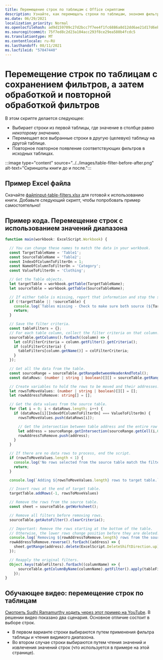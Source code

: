 ```yaml
---
title: Перемещение строк по таблицам с Office скриптами
description: Узнайте, как перемещать строки по таблицам, экономя фильтры, а затем обрабатывая и повторно примыкая к фильтрам.
ms.date: 06/29/2021
localization_priority: Normal
ms.openlocfilehash: ad9d159709c27d2bcc7f7ee4f1fc6886a8d12dd6ae21d17d6eb3259aaa8d7a49
ms.sourcegitcommit: 75f7ed8c2d23a104acc293f8ce29ea580b4fcdc5
ms.translationtype: MT
ms.contentlocale: ru-RU
ms.lasthandoff: 08/11/2021
ms.locfileid: "57847440"
---
```

# <a name="move-rows-across-tables-by-saving-filters-then-processing-and-reapplying-the-filters"></a>Перемещение строк по таблицам с сохранением фильтров, а затем обработкой и повторной обработкой фильтров

В этом скрипте делается следующее:

* Выбирает строки из первой таблицы, где значение в столбце равно _некоторому значению._
* Перемещает все выбранные строки в другую (целевую) таблицу на другой таблице.
* Повторное повторное появление соответствующих фильтров в исходных таблицах.

:::image type="content" source="../../images/table-filter-before-after.png" alt-text="Скриншоты книги до и после.":::

## <a name="sample-excel-file"></a>Пример Excel файла

Скачайте <a href="input-table-filters.xlsx"> файлinput-table-filters.xlsx</a> для готовой к использованию книги. Добавьте следующий скрипт, чтобы попробовать пример самостоятельно!

## <a name="sample-code-move-rows-using-range-values"></a>Пример кода. Перемещение строк с использованием значений диапазона

```TypeScript
function main(workbook: ExcelScript.Workbook) {

  // You can change these names to match the data in your workbook.
  const TargetTableName = 'Table1';
  const SourceTableName = 'Table2';
  const IndexOfColumnToFilterOn = 1;
  const NameOfColumnToFilterOn = 'Category';
  const ValueToFilterOn = 'Clothing';

  // Get the Table objects.
  let targetTable = workbook.getTable(TargetTableName);
  let sourceTable = workbook.getTable(SourceTableName);

  // If either table is missing, report that information and stop the script.
  if (!targetTable || !sourceTable) {
    console.log(`Tables missing - Check to make sure both source (${TargetTableName}) and target table (${SourceTableName}) are present before running the script. `);
    return;
  }

  // Save the filter criteria.
  const tableFilters = {};
  // For each table column, collect the filter criteria on that column.
  sourceTable.getColumns().forEach((column) => {
    let colFilterCriteria = column.getFilter().getCriteria();
    if (colFilterCriteria) {
      tableFilters[column.getName()] = colFilterCriteria;
    }
  });

  // Get all the data from the table.
  const sourceRange = sourceTable.getRangeBetweenHeaderAndTotal();
  const dataRows: (number | string | boolean)[][] = sourceTable.getRangeBetweenHeaderAndTotal().getValues();

  // Create variables to hold the rows to be moved and their addresses.
  let rowsToMoveValues: (number | string | boolean)[][] = [];
  let rowAddressToRemove: string[] = [];

  // Get the data values from the source table.
  for (let i = 0; i < dataRows.length; i++) { 
    if (dataRows[i][IndexOfColumnToFilterOn] === ValueToFilterOn) {
      rowsToMoveValues.push(dataRows[i]);

      // Get the intersection between table address and the entire row where we found the match. This provides the address of the range to remove.
      let address = sourceRange.getIntersection(sourceRange.getCell(i,0).getEntireRow()).getAddress();
      rowAddressToRemove.push(address);
    }
  }

  // If there are no data rows to process, end the script.
  if (rowsToMoveValues.length < 1) {
    console.log('No rows selected from the source table match the filter criteria.');
    return;
  }

  console.log(`Adding ${rowsToMoveValues.length} rows to target table.`);

  // Insert rows at the end of target table.
  targetTable.addRows(-1, rowsToMoveValues)

  // Remove the rows from the source table.
  const sheet = sourceTable.getWorksheet();

  // Remove all filters before removing rows.
  sourceTable.getAutoFilter().clearCriteria();

  // Important: Remove the rows starting at the bottom of the table.
  // Otherwise, the lower rows change position before they are deleted.
  console.log(`Removing ${rowAddressToRemove.length} rows from the source table.`);
  rowAddressToRemove.reverse().forEach((address) => {
    sheet.getRange(address).delete(ExcelScript.DeleteShiftDirection.up);
  });

  // Reapply the original filters. 
  Object.keys(tableFilters).forEach((columnName) => {
      sourceTable.getColumnByName(columnName).getFilter().apply(tableFilters[columnName]);
    });
}
```

## <a name="training-video-move-rows-across-tables"></a>Обучающее видео: перемещение строк по таблицам

[Смотреть Sudhi Ramamurthy ходить через этот пример на YouTube](https://youtu.be/_3t3Pk4i2L0). В решении видео показано два сценария. Основное отличие состоит в выборе строк.

* В первом варианте строки выбираются путем применения фильтра таблицы и чтения видимого диапазона.
* Во втором случае строки выбираются путем чтения значений и извлечения значений строк (что используется в примере на этой странице).

